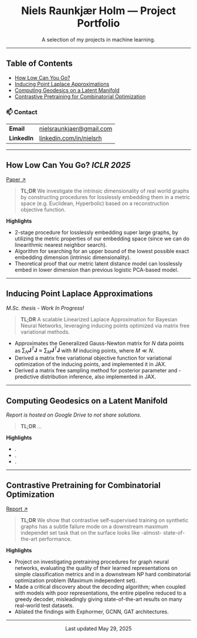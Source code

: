 <h1 align="center">Niels Raunkjær Holm — Project Portfolio</h1>

<p align="center">
A selection of my projects in machine learning.<br>
</p>

---

## Table of Contents

* [How Low Can You Go?](#how-low-can-you-go-iclr‑2025)
* [Inducing Point Laplace Approximations](#inducing-point-laplace-approximations)
* [Computing Geodesics on a Latent Manifold](#computing-geodesics-on-a-latent-manifold)
* [Contrastive Pretraining for Combinatorial Optimization](#contrastive-pretraining-for-combinatorial-optimization)

### 📫 Contact
|                 |                                                       |
| --------------- | ----------------------------------------------------- |
| **Email**       | [nielsraunkjaer@gmail.com](mailto:nielsraunkjaer@gmail.com) |
| **LinkedIn**    | [linkedin.com/in/nielsrh](https://www.linkedin.com/in/nielsrh) |

---

## How Low Can You Go? *ICLR 2025*

[Paper ↗](https://openreview.net/pdf?id=V71ITh2w40)

> **TL;DR** We investigate the intrinsic dimensionality of real world graphs by constructing procedures for losslessly embedding them in a metric space (e.g. Euclidean, Hyperbolic) based on a reconstruction objective function.

**Highlights**

* 2-stage procedure for losslessly embedding super large graphs, by utilizing the metric properties of our embedding space (since we can do linearithmic nearest neighbor search).
* Algorithm for searching for an upper bound of the lowest possible exact embedding dimension (intrinsic dimensionality).
* Theoretical proof that our metric latent distance model can losslessly embed in lower dimension than previous logistic PCA-based model.

---

## Inducing Point Laplace Approximations

*M.Sc. thesis - Work In Progress!*

> **TL;DR** A scalable Linearized Laplace Approximation for Bayesian Neural Networks, leveraging inducing points optimized via matrix free variational methods.

* Approximates the Generalized Gauss-Newton matrix for $N$ data points as $\sum_N \mathbf{J}^T \mathbf{J} \approx \sum_M \mathbf{J}^T \mathbf{J}$ with $M$ inducing points, where $M \ll N$.
* Derived a matrix free variational objective function for variational optimization of the inducing points, and implemented it in JAX.
* Derived a matrix free sampling method for posterior parameter and -predictive distribution inference, also implemented in JAX.

---

## Computing Geodesics on a Latent Manifold

*Report is hosted on Google Drive to not share solutions*.

> **TL;DR** ...

**Highlights**

* .
* .
* .

---

## Contrastive Pretraining for Combinatorial Optimization

[Report ↗](contrastive_pretraining_for_combinatorics.pdf)

> **TL;DR** We show that contrastive self‑supervised training on synthetic graphs has a subtle failure mode on a downstream maximum independet set task that on the surface looks like -almost- state-of-the-art performance.

**Highlights**

* Project on investigating pretraining procedures for graph neural networks, evaluating the quality of their learned representations on simple classification metrics and in a downstream NP hard combinatorial optimization problem (Maximum independent set).
* Made a critical discovery about the decoding algorithm; when coupled with models with poor representations, the entire pipeline reduced to a greedy decoder, misleadingly giving state-of-the-art results on many real-world test datasets.
* Ablated the findings with Exphormer, GCNN, GAT architectures.

---

<p align="center">
Last updated May 29, 2025
</p>

